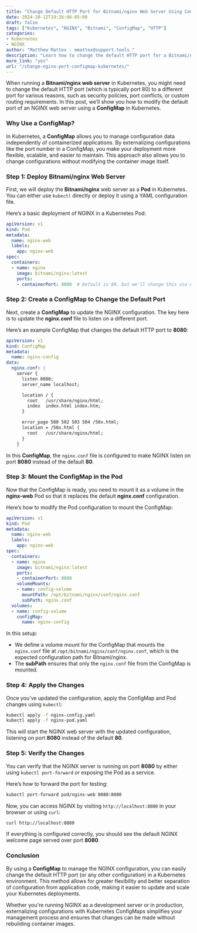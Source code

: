 ```yaml
---
title: "Change Default HTTP Port for Bitnami/nginx Web Server Using ConfigMap in Kubernetes"  
date: 2024-10-12T19:26:00-05:00  
draft: false  
tags: ["Kubernetes", "NGINX", "Bitnami", "ConfigMap", "HTTP"]  
categories:  
- Kubernetes  
- NGINX  
author: "Matthew Mattox - mmattox@support.tools."  
description: "Learn how to change the default HTTP port for a Bitnami/nginx web server by configuring it through a ConfigMap in Kubernetes."  
more_link: "yes"  
url: "/change-nginx-port-configmap-kubernetes/"  
---
```


When running a **Bitnami/nginx web server** in Kubernetes, you might need to change the default HTTP port (which is typically port 80) to a different port for various reasons, such as security policies, port conflicts, or custom routing requirements. In this post, we’ll show you how to modify the default port of an NGINX web server using a **ConfigMap** in Kubernetes.

<!--more-->

### Why Use a ConfigMap?

In Kubernetes, a **ConfigMap** allows you to manage configuration data independently of containerized applications. By externalizing configurations like the port number in a ConfigMap, you make your deployment more flexible, scalable, and easier to maintain. This approach also allows you to change configurations without modifying the container image itself.

### Step 1: Deploy Bitnami/nginx Web Server

First, we will deploy the **Bitnami/nginx** web server as a **Pod** in Kubernetes. You can either use `kubectl` directly or deploy it using a YAML configuration file.

Here’s a basic deployment of NGINX in a Kubernetes Pod:

```yaml
apiVersion: v1
kind: Pod
metadata:
  name: nginx-web
  labels:
    app: nginx-web
spec:
  containers:
  - name: nginx
    image: bitnami/nginx:latest
    ports:
    - containerPort: 8080  # Default is 80, but we'll change this via ConfigMap
```

### Step 2: Create a ConfigMap to Change the Default Port

Next, create a **ConfigMap** to update the NGINX configuration. The key here is to update the **nginx.conf** file to listen on a different port.

Here’s an example ConfigMap that changes the default HTTP port to **8080**:

```yaml
apiVersion: v1
kind: ConfigMap
metadata:
  name: nginx-config
data:
  nginx.conf: |
    server {
      listen 8080;
      server_name localhost;

      location / {
        root   /usr/share/nginx/html;
        index  index.html index.htm;
      }

      error_page 500 502 503 504 /50x.html;
      location = /50x.html {
        root   /usr/share/nginx/html;
      }
    }
```

In this **ConfigMap**, the `nginx.conf` file is configured to make NGINX listen on port **8080** instead of the default **80**.

### Step 3: Mount the ConfigMap in the Pod

Now that the ConfigMap is ready, you need to mount it as a volume in the **nginx-web** Pod so that it replaces the default **nginx.conf** configuration.

Here’s how to modify the Pod configuration to mount the ConfigMap:

```yaml
apiVersion: v1
kind: Pod
metadata:
  name: nginx-web
  labels:
    app: nginx-web
spec:
  containers:
  - name: nginx
    image: bitnami/nginx:latest
    ports:
    - containerPort: 8080
    volumeMounts:
    - name: config-volume
      mountPath: /opt/bitnami/nginx/conf/nginx.conf
      subPath: nginx.conf
  volumes:
  - name: config-volume
    configMap:
      name: nginx-config
```

In this setup:

- We define a volume mount for the ConfigMap that mounts the `nginx.conf` file at `/opt/bitnami/nginx/conf/nginx.conf`, which is the expected configuration path for Bitnami/nginx.
- The **subPath** ensures that only the `nginx.conf` file from the ConfigMap is mounted.

### Step 4: Apply the Changes

Once you’ve updated the configuration, apply the ConfigMap and Pod changes using `kubectl`:

```bash
kubectl apply -f nginx-config.yaml
kubectl apply -f nginx-pod.yaml
```

This will start the NGINX web server with the updated configuration, listening on port **8080** instead of the default **80**.

### Step 5: Verify the Changes

You can verify that the NGINX server is running on port **8080** by either using `kubectl port-forward` or exposing the Pod as a service.

Here’s how to forward the port for testing:

```bash
kubectl port-forward pod/nginx-web 8080:8080
```

Now, you can access NGINX by visiting `http://localhost:8080` in your browser or using `curl`:

```bash
curl http://localhost:8080
```

If everything is configured correctly, you should see the default NGINX welcome page served over port **8080**.

### Conclusion

By using a **ConfigMap** to manage the NGINX configuration, you can easily change the default HTTP port (or any other configuration) in a Kubernetes environment. This method allows for greater flexibility and better separation of configuration from application code, making it easier to update and scale your Kubernetes deployments.

Whether you're running NGINX as a development server or in production, externalizing configurations with Kubernetes ConfigMaps simplifies your management process and ensures that changes can be made without rebuilding container images.
